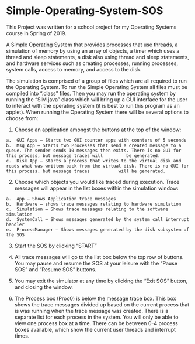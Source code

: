 # Simple-Operating-System-SOS

This Project was written for a school project for my Operating Systems course in Spring of 2019.

A Simple Operating System that provides processes that use threads, a simulation of memory by using an array of objects, a timer which uses a thread and sleep statements, a disk also using thread and sleep statements, and hardware services such as creating processes, running processes, system calls, access to memory, and access to the disk.

The simulation is comprised of a group of files which are all required to run the Operating System. To run the Simple Operating System all files must be compiled into “.class” files. Then you may run the operating system by running the “SIM.java” class which will bring up a GUI interface for the user to interact with the operating system (it is best to run this program as an applet). When running the Operating System there will be several options to choose from:
  
  1.	Choose an application amongst the buttons at the top of the window:
	
  	a.	GUI Apps – Starts two GUI counter apps with counters of 5 seconds
    b.	Msg App – Starts two Processes that send a created message to a queue. The sender sends 10 messages then exits. There is no GUI for this process, but message traces will         be generated.
    c.	Disk App – Starts a process that writes to the virtual disk and reads what was written back from the virtual disk. There is no GUI for this process, but message traces           will be generated.
  
  2.	Choose which objects you would like traced during execution. Trace messages will appear in the list boxes within the simulation window:
	
    a.	App – Shows Application trace messages
    b.	Hardware – shows trace messages relating to hardware simulation
    c.	Simulation – Shows trace messages relating to the software simulation
    d.	SystemCall – Shows messages generated by the system call interrupt handler
    e.	ProcessManager – Shows messages generated by the disk subsystem of the SOS
 
 3.	Start the SOS by clicking “START”
 
 4.	All trace messages will go to the list box below the top row of buttons. You may pause and resume the SOS at your leisure with the “Pause SOS” and “Resume SOS” buttons.
 
 5.	You may exit the simulator at any time by clicking the “Exit SOS” button, and closing the window.
 
 6.	The Process box (Proc0) is below the message trace box. This box shows the trace messages divided up based on the current process that is was running when the trace message was created. There is a separate list for each process in the system. You will only be able to view one process box at a time. There can be between 0-4 process boxes       available, which show the current user threads and interrupt times.
